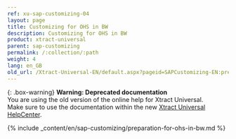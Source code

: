 ```yaml
---
ref: xu-sap-customizing-04
layout: page
title: Customizing for OHS in BW
description: Customizing for OHS in BW
product: xtract-universal
parent: sap-customizing
permalink: /:collection/:path
weight: 4
lang: en_GB
old_url: /Xtract-Universal-EN/default.aspx?pageid=SAPCustomizing-EN:preparation-for-ohs-in-bw
---
```


{: .box-warning}
**Warning: Deprecated documentation** <br>
You are using the old version of the online help for Xtract Universal.<br>
Make sure to use the documentation within the new [Xtract Universal HelpCenter](https://helpcenter.theobald-software.com/xtract-universal/documentation/introduction/).

{% include _content/en/sap-customizing/preparation-for-ohs-in-bw.md  %}